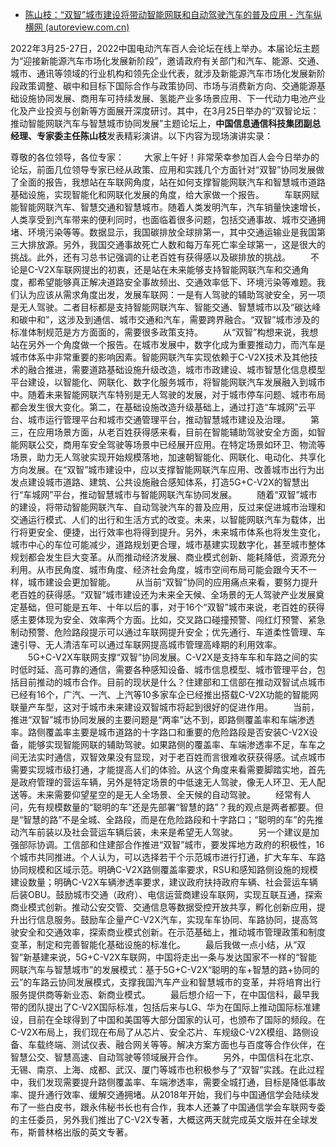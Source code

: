 - [陈山枝：“双智”城市建设将带动智能网联和自动驾驶汽车的普及应用 - 汽车纵横网 (autoreview.com.cn)](http://autoreview.com.cn/show_article-13419.html)

2022年3月25-27日，2022中国电动汽车百人会论坛在线上举办。本届论坛主题为“迎接新能源汽车市场化发展新阶段”，邀请政府有关部门和汽车、能源、交通、城市、通讯等领域的行业机构和领先企业代表，就涉及新能源汽车市场化发展新阶段政策调整、碳中和目标下国际合作与政策协同、市场与消费新方向、交通能源基础设施协同发展、商用车可持续发展、氢能产业多场景应用、下一代动力电池产业化及产业投资与创新等方面展开深度研讨。其中，在3月25日举办的“双智论坛：推动智能网联汽车与智慧城市协同发展”主题论坛上，**中国信息通信科技集团副总经理、专家委主任陈山枝**发表精彩演讲。以下内容为现场演讲实录：

尊敬的各位领导，各位专家：
　　大家上午好！非常荣幸参加百人会今日举办的论坛，前面几位领导专家已经从政策、应用和实践几个方面针对“双智”协同发展做了全面的报告，我想站在车联网角度，站在如何支撑智能网联汽车和智慧城市道路基础设施，实现智能化和网联化发展的角度，给大家做一个报告。
　　车联网赋能智能网联汽车、智慧交通和智慧城市。随着人类发明汽车，汽车销量快速增长，人类享受到汽车带来的便利同时，也面临着很多问题，包括交通事故、城市交通拥堵、环境污染等等。数据显示，我国碳排放全球排第一，其中交通运输业是我国第三大排放源。另外，我国交通事故死亡人数和每万车死亡率全球第一，这是很大的挑战。此外，还有习总书记强调的让老百姓有获得感以及碳排放的挑战。
　　不论是C-V2X车联网提出的初衷，还是站在未来能够支持智能网联汽车和交通角度，都希望能够真正解决道路安全事故频出、交通效率低下、环境污染等难题。我们认为应该从需求角度出发，发展车联网：一是有人驾驶的辅助驾驶安全，另一项是无人驾驶。二者目标都是支持智能网联汽车、智能交通、智慧城市以及“碳达峰和碳中和”，这涉及到通信、城市交通和汽车，需要跨界融合。“双智”城市涉及的标准体制规范是方方面面的，需要很多政策支持。
　　从“双智”构想来说，我想站在另外一个角度做一个报告。在城市发展中，数字化成为重要推动力，而汽车是城市体系中非常重要的影响因素。智能网联汽车实现依赖于C-V2X技术及其他技术的融合推进，需要道路基础设施升级改造，城市市政建设、城市智慧化信息模型平台建设，以智能化、网联化、数字化服务城市，将智能网联汽车发展融入到城市中。随着未来智能网联汽车特别是无人驾驶的发展，对于城市停车问题、城市布局都会发生很大变化。第二，在基础设施改造升级基础上，通过打造“车城网”云平台、城市运行管理平台和城市交通管理平台，推动智慧城市建设及治理。
　　第三，在应用场景方面，从老百姓获得感来看，目前在智能辅助驾驶安全方面，如智能网联公交，商用车安全驾驶等场景中已经展开应用。在特定场景如环卫、物流等场景，助力无人驾驶实现开始规模落地，加速朝智能化、网联化、电动化、共享化方向发展。在“双智”城市建设中，应以支撑智能网联汽车应用、改善城市出行为出发点建设城市道路、建筑、公共设施融合感知体系，打造5G+C-V2X的智慧出行“车城网”平台，推动智慧城市与智能网联汽车协同发展。
　　随着“双智”城市的建设，将带动智能网联汽车、自动驾驶汽车的普及应用，反过来促进城市治理和交通运行模式、人们的出行和生活方式的改变。未来，以智能网联汽车为载体，出行将更安全、便捷，出行效率也将得到提升。另外，未来城市体系也将发生变化，城市中心的车位可能减少，道路规划更合理，城市基建实现数字化，甚至城市整体规划都会发生巨大变革。从而推动经济发展、商业模式创新、能耗降低，资源充分利用。从市民角度、城市角度、经济社会角度，城市空间布局可能会跟今天不一样，城市建设会更加智能。
　　从当前“双智”协同的应用痛点来看，要努力提升老百姓的获得感。“双智”城市建设还为未来全天候、全场景的无人驾驶产业发展奠定基础，但可能是五年、十年以后的事，对于16个“双智”城市来说，老百姓的获得感主要体现为安全、效率两个方面。比如，交叉路口碰撞预警、闯红灯预警、紧急制动预警、危险路段提示可以通过车联网提升安全；优先通行、车道柔性管理、车速引导、无人清洁车可以通过车联网提高城市管理高峰期的利用效率。
　　5G+C-V2X车联网支撑“双智”协同发展。C-V2X是支持车车和车路之间的实时低时延、高可靠的通信，需要各种感知设备、城市信息模型、城市管理平台，包括目前推动的城市合作。目前的现状是什么？住建部和工信部在推动双智试点城市已经有16个，广汽、一汽、上汽等10多家车企已经推出搭载C-V2X功能的智能网联量产车型，这对于城市未来建设双智城市将起到很好的促进作用。
　　当前，推进“双智”城市协同发展的主要问题是“两率”达不到，即路侧覆盖率和车端渗透率。路侧覆盖率主要是城市道路的十字路口和重要的危险路段是否安装C-V2X设备，能够实现智能网联的辅助驾驶。如果路侧的覆盖率、车端渗透率不足，车车之间无法实时通信，双智效果没有显现，对于老百姓而言很难收获获得感。试点城市需要实现城市级打通，才能提高人们的体验。从这个角度来看需要脚踏实地，首先是政府管理的营运车辆，另外是特定场景的中低速无人驾驶，像无人环卫、无人配送等。未来需要仰望星空的是无人全场景、全天候的自动驾驶。
　　经常有人问，先有规模数量的“聪明的车”还是先部署“智慧的路”？我的观点是两者都要。但是“智慧的路”不是全城、全路段，而是在危险路段和十字路口；“聪明的车”的先推动汽车前装以及社会营运车辆后装，未来是希望无人驾驶。
　　另一个建议是加强部际协调。工信部和住建部合作推进“双智”城市，要发挥地方政府的积极性，16个城市共同推进。个人认为，可以选择若干个示范城市进行打通，扩大车车、车路协同规模和区域示范。明确C-V2X路侧覆盖率要求，RSU和感知路侧设施的规模建设数量；明确C-V2X车辆渗透率要求，建议政府扶持政府车辆、社会营运车辆后装OBU。鼓励城市交通（政府）、电信运营商建设车联网，实现互联互通，探索商业模式创新。推动公安交管、交通信息等数据受控开放共享，孵化创新应用，提升出行信息服务。鼓励车企量产C-V2X汽车，实现车车协同、车路协同，提高驾驶安全和交通效率，探索商业模式创新。在示范基础上，推动城市管理政策和制度变革，制定和完善智能化基础设施的标准化。
　　最后我做一点小结，从“双智”新基建来说，5G+C-V2X车联网，中国将走出一条与发达国家不一样的“智能网联汽车与智慧城市”的发展模式：基于5G+C-V2X“聪明的车+智慧的路+协同的云”的车路云协同发展模式，支撑我国汽车产业和智慧城市的变革，并将培育出行服务提供商等新业态、新商业模式。
　　最后想介绍一下，在中国信科，最早我带的团队提出了C-V2X国际标准，包括后来与LG、华为在国际上推动国际标准建设，目前在全球得到了中国和美国等大部分国家的认可，也颁布了国际的频段。在C-V2X布局上，我们现在布局了从芯片、安全芯片、车规级C-V2X模组、路侧设备、车载终端、测试仪表、融合网关等等。解决方案方面也与百度等合作伙伴，在智慧公交、智慧高速、自动驾驶等领域展开合作。
　　另外，中国信科在北京、无锡、南京、上海、成都、武汉、厦门等城市也积极参与了“双智”实践。在此过程中，我们发现需要提升路侧覆盖率、车端渗透率，需要全城打通，目标是降低事故率、提升通行效率、缓解交通拥堵。从2018年开始，我们与中国通信学会陆续发布了一些白皮书，跟永伟秘书长也有合作，我本人还兼了中国通信学会车联网专委的主任委员，另外我们推出了C-V2X专著，大概这两天就完成英文版并在全球发布，斯普林格出版的英文专著。